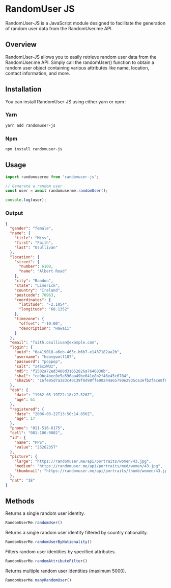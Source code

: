 # RandomUser JS

RandomUser-JS is a JavaScript module designed to facilitate the generation of random user data from the RandomUser.me API.

## Overview
RandomUser-JS allows you to easily retrieve random user data from the RandomUser.me API. Simply call the randomUser() function to obtain a random user object containing various attributes like name, location, contact information, and more.

## Installation

You can install RandomUser-JS using either yarn or npm :

### Yarn
```bash
yarn add randomuser-js
```
### Npm
```bash
npm install randomuser-js
```
## Usage

```js
import randomuserme from 'randomuser-js';

// Generate a random user
const user = await randomuserme.randomUser();

console.log(user);
```

### Output

```json
{
  "gender": "female",
  "name": {
    "title": "Miss",
    "first": "Faith",
    "last": "Osullivan"
  },
  "location": {
    "street": {
      "number": 6100,
      "name": "Albert Road"
    },
    "city": "Bandon",
    "state": "Limerick",
    "country": "Ireland",
    "postcode": 70963,
    "coordinates": {
      "latitude": "-2.1054",
      "longitude": "60.1352"
    },
    "timezone": {
      "offset": "-10:00",
      "description": "Hawaii"
    }
  },
  "email": "faith.osullivan@example.com",
  "login": {
    "uuid": "6a419018-a6eb-465c-b6b7-e1437182aa2b",
    "username": "heavywolf187",
    "password": "poppop",
    "salt": "z4SxxWUz",
    "md5": "f1502a72ed3488d31652826a7646838b",
    "sha1": "ce9bc4bec0e5a596aa49be041e8b2f46e45c6784",
    "sha256": "16fe95d7a383c40c39f0d98ffe00244a65790e2935ca3efb2face8f8e5443074"
  },
  "dob": {
    "date": "1962-05-19T22:18:27.526Z",
    "age": 61
  },
  "registered": {
    "date": "2006-03-22T13:50:14.850Z",
    "age": 17
  },
  "phone": "011-516-6175",
  "cell": "081-186-9802",
  "id": {
    "name": "PPS",
    "value": "2526235T"
  },
  "picture": {
    "large": "https://randomuser.me/api/portraits/women/43.jpg",
    "medium": "https://randomuser.me/api/portraits/med/women/43.jpg",
    "thumbnail": "https://randomuser.me/api/portraits/thumb/women/43.jpg"
  },
  "nat": "IE"
}
```

## Methods
Returns a single random user identity.
```js
RandomUserMe.randomUser()
```
Returns a single random user identity filtered by country nationality.
```js
RandomUserMe.randomUserByNationality()
```
Filters random user identities by specified attributes.
```js
RandomUserMe.randomAttributeFilter()
```
Returns multiple random user identities (maximum 5000).
```js
RandomUserMe.manyRandomUser()
```
